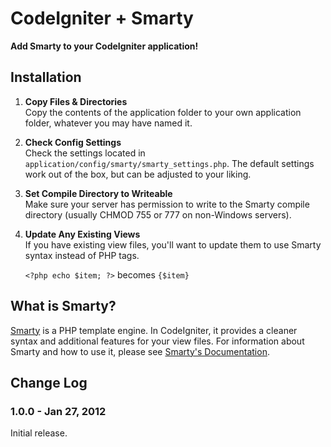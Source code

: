 # CodeIgniter + Smarty

**Add Smarty to your CodeIgniter application!**

## Installation

1.	**Copy Files & Directories**  
	Copy the contents of the application folder to your own application folder,
	whatever you may have named it.

2.	**Check Config Settings**  
	Check the settings located in `application/config/smarty/smarty_settings.php`.
	The default settings work out of the box, but can be adjusted to your liking.

3.	**Set Compile Directory to Writeable**  
	Make sure your server has permission to write to the Smarty compile directory
	(usually CHMOD 755 or 777 on non-Windows servers).

4.	**Update Any Existing Views**  
	If you have existing view files, you'll want to update them to use Smarty syntax
	instead of PHP tags.
	
	`<?php echo $item; ?>` becomes `{$item}`

## What is Smarty?

[Smarty][1] is a PHP template engine. In CodeIgniter, it provides a cleaner syntax and 
additional features for your view files. For information about Smarty and how to use it, 
please see [Smarty's Documentation][2].

## Change Log

### 1.0.0 - Jan 27, 2012

Initial release.

[1]: http://www.smarty.net
[2]: http://www.smarty.net/docs/en/
